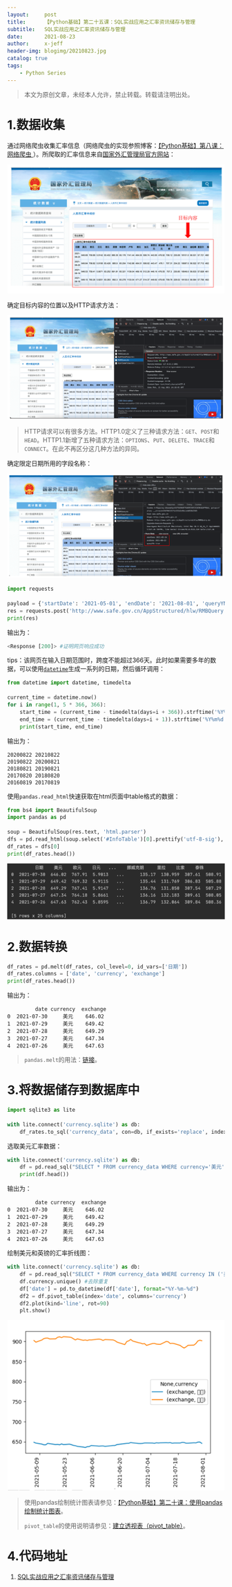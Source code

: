 ```yaml
---
layout:     post
title:      【Python基础】第二十五课：SQL实战应用之汇率资讯储存与管理
subtitle:   SQL实战应用之汇率资讯储存与管理
date:       2021-08-23
author:     x-jeff
header-img: blogimg/20210823.jpg
catalog: true
tags:
    - Python Series
---
```

>本文为原创文章，未经本人允许，禁止转载。转载请注明出处。

# 1.数据收集

通过网络爬虫收集汇率信息（网络爬虫的实现参照博客：[【Python基础】第八课：网络爬虫
](http://shichaoxin.com/2019/11/04/Python基础-第八课-网络爬虫/)）。所爬取的汇率信息来自[国家外汇管理局官方网站](http://www.safe.gov.cn)：

![](https://github.com/x-jeff/BlogImage/raw/master/PythonSeries/Lesson25/25x1.png)

确定目标内容的位置以及HTTP请求方法：

![](https://github.com/x-jeff/BlogImage/raw/master/PythonSeries/Lesson25/25x2.png)

>HTTP请求可以有很多方法。HTTP1.0定义了三种请求方法：`GET`、`POST`和`HEAD`。HTTP1.1新增了五种请求方法：`OPTIONS`、`PUT`、`DELETE`、`TRACE`和`CONNECT`。在此不再区分这几种方法的异同。

确定限定日期所用的字段名称：

![](https://github.com/x-jeff/BlogImage/raw/master/PythonSeries/Lesson25/25x3.png)

```python
import requests

payload = {'startDate': '2021-05-01', 'endDate': '2021-08-01', 'queryYN': 'true'}
res = requests.post('http://www.safe.gov.cn/AppStructured/hlw/RMBQuery.do', data=payload)
print(res)
```

输出为：

```python
<Response [200]> #证明网页响应成功
```

tips：该网页在输入日期范围时，跨度不能超过366天。此时如果需要多年的数据，可以使用[`datetime`](http://shichaoxin.com/2020/08/19/Python基础-第十五课-处理时间格式资料/)生成一系列的日期，然后循环调用：

```python
from datetime import datetime, timedelta

current_time = datetime.now()
for i in range(1, 5 * 366, 366):
    start_time = (current_time - timedelta(days=i + 366)).strftime('%Y%m%d')
    end_time = (current_time - timedelta(days=i + 1)).strftime('%Y%m%d')
    print(start_time, end_time)
```

输出为：

```
20200822 20210822
20190822 20200821
20180821 20190821
20170820 20180820
20160819 20170819
```

使用`pandas.read_html`快速获取在html页面中table格式的数据：

```python
from bs4 import BeautifulSoup
import pandas as pd

soup = BeautifulSoup(res.text, 'html.parser')
dfs = pd.read_html(soup.select('#InfoTable')[0].prettify('utf-8-sig'), header=0)
df_rates = dfs[0]
print(df_rates.head())
```

![](https://github.com/x-jeff/BlogImage/raw/master/PythonSeries/Lesson25/25x4.png)

# 2.数据转换

```python
df_rates = pd.melt(df_rates, col_level=0, id_vars=['日期'])
df_rates.columns = ['date', 'currency', 'exchange']
print(df_rates.head())
```

输出为：

```
         date currency  exchange
0  2021-07-30     美元    646.02
1  2021-07-29     美元    649.42
2  2021-07-28     美元    649.29
3  2021-07-27     美元    647.34
4  2021-07-26     美元    647.63
```

>`pandas.melt`的用法：[链接](http://shichaoxin.com/2021/07/30/Python基础-第二十四课-SQL-Query的使用/#21pandasmelt)。

# 3.将数据储存到数据库中

```python
import sqlite3 as lite

with lite.connect('currency.sqlite') as db:
    df_rates.to_sql('currency_data', con=db, if_exists='replace', index=None)
```

选取美元汇率数据：

```python
with lite.connect('currency.sqlite') as db:
    df = pd.read_sql("SELECT * FROM currency_data WHERE currency='美元'", con=db)
    print(df.head())
```

输出为：

```
         date currency  exchange
0  2021-07-30     美元    646.02
1  2021-07-29     美元    649.42
2  2021-07-28     美元    649.29
3  2021-07-27     美元    647.34
4  2021-07-26     美元    647.63
```

绘制美元和英镑的汇率折线图：

```python
with lite.connect('currency.sqlite') as db:
    df = pd.read_sql("SELECT * FROM currency_data WHERE currency IN ('美元','英镑')", con=db)
    df.currency.unique() #去除重复
    df['date'] = pd.to_datetime(df['date'], format="%Y-%m-%d")
    df2 = df.pivot_table(index='date', columns='currency')
    df2.plot(kind='line', rot=90)
    plt.show()
```

![](https://github.com/x-jeff/BlogImage/raw/master/PythonSeries/Lesson25/25x5.png)

>使用pandas绘制统计图表请参见：[【Python基础】第二十课：使用pandas绘制统计图表](http://shichaoxin.com/2021/05/14/Python基础-第二十课-使用pandas绘制统计图表/)。
>
>`pivot_table`的使用说明请参见：[建立透视表（pivot_table）](http://shichaoxin.com/2020/09/25/Python基础-第十六课-重塑资料/#2建立透视表pivot_table)。

# 4.代码地址

1. [SQL实战应用之汇率资讯储存与管理](https://github.com/x-jeff/Python_Code_Demo/tree/master/Demo25)
